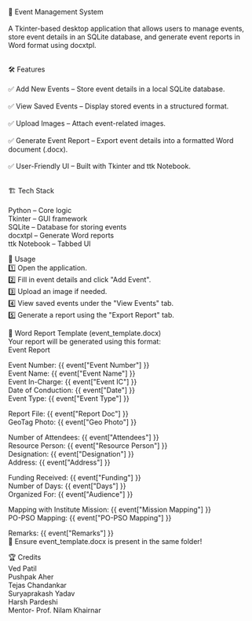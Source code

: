 <br>📌 Event Management System<br>
    <br>A Tkinter-based desktop application that allows users to manage events, store event details in an SQLite database, and generate event reports in Word format using docxtpl.<br>

<br>🛠 Features<br>
  <br>✅ Add New Events – Store event details in a local SQLite database.<br>
  <br>✅ View Saved Events – Display stored events in a structured format.<br>
  <br>✅ Upload Images – Attach event-related images.<br>
  <br>✅ Generate Event Report – Export event details into a formatted Word document (.docx).<br>
  <br>✅ User-Friendly UI – Built with Tkinter and ttk Notebook.<br>

<br>🏗️ Tech Stack<br>
  <br>Python – Core logic<br>
  Tkinter – GUI framework<br>
  SQLite – Database for storing events<br>
  docxtpl – Generate Word reports<br>
  ttk Notebook – Tabbed UI<br>

📜 Usage<br>
  1️⃣ Open the application.<br>
  2️⃣ Fill in event details and click "Add Event".<br>
  3️⃣ Upload an image if needed.<br>
  4️⃣ View saved events under the "View Events" tab.<br>
  5️⃣ Generate a report using the "Export Report" tab.<br>

📄 Word Report Template (event_template.docx)<br>
  Your report will be generated using this format:<br>
         Event Report<br>

Event Number: {{ event["Event Number"] }}<br>
Event Name: {{ event["Event Name"] }}<br>
Event In-Charge: {{ event["Event IC"] }}<br>
Date of Conduction: {{ event["Date"] }}<br>
Event Type: {{ event["Event Type"] }}<br>

Report File: {{ event["Report Doc"] }}<br>
GeoTag Photo: {{ event["Geo Photo"] }}<br>

Number of Attendees: {{ event["Attendees"] }}<br>
Resource Person: {{ event["Resource Person"] }}<br>
Designation: {{ event["Designation"] }}<br>
Address: {{ event["Address"] }}<br>

Funding Received: {{ event["Funding"] }}<br>
Number of Days: {{ event["Days"] }}<br>
Organized For: {{ event["Audience"] }}<br>

Mapping with Institute Mission: {{ event["Mission Mapping"] }}<br>
PO-PSO Mapping: {{ event["PO-PSO Mapping"] }}<br>

Remarks: {{ event["Remarks"] }}<br>
📌 Ensure event_template.docx is present in the same folder!<br>



🏆 Credits<br>
Ved Patil<br>
Pushpak Aher<br>
Tejas Chandankar<br>
Suryaprakash Yadav<br>
Harsh Pardeshi<br>
Mentor- Prof. Nilam Khairnar<br>
